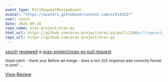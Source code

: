 ```yaml
---
event_type: PullRequestReviewEvent
avatar: "https://avatars.githubusercontent.com/u/814322?"
user: vsoch
date: 2025-09-10
repo_name: oras-project/oras-py
html_url: https://github.com/oras-project/oras-py/pull/218#pullrequestreview-3207683548
repo_url: https://github.com/oras-project/oras-py
---
```


<a href='https://github.com/vsoch' target='_blank'>vsoch</a> <a href='https://github.com/oras-project/oras-py/pull/218#pullrequestreview-3207683548' target='_blank'>reviewed</a> a <a href='https://github.com/oras-project/oras-py/pull/218' target='_blank'>oras-project/oras-py pull request</a>

<small>Good catch - thank you! Before we merge - does a non 202 response also correctly format to json? ...</small>

<a href='https://github.com/oras-project/oras-py/pull/218#pullrequestreview-3207683548' target='_blank'>View Review</a>